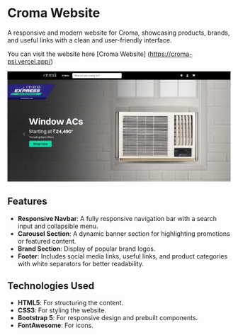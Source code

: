 # Croma Website

A responsive and modern website for Croma, showcasing products, brands, and useful links with a clean and user-friendly interface.

You can visit the website here [Croma Website] (https://croma-psi.vercel.app/)

![alt text](./assets/image.png)

## Features

- **Responsive Navbar**: A fully responsive navigation bar with a search input and collapsible menu.
- **Carousel Section**: A dynamic banner section for highlighting promotions or featured content.
- **Brand Section**: Display of popular brand logos.
- **Footer**: Includes social media links, useful links, and product categories with white separators for better readability.

## Technologies Used

- **HTML5**: For structuring the content.
- **CSS3**: For styling the website.
- **Bootstrap 5**: For responsive design and prebuilt components.
- **FontAwesome**: For icons.

